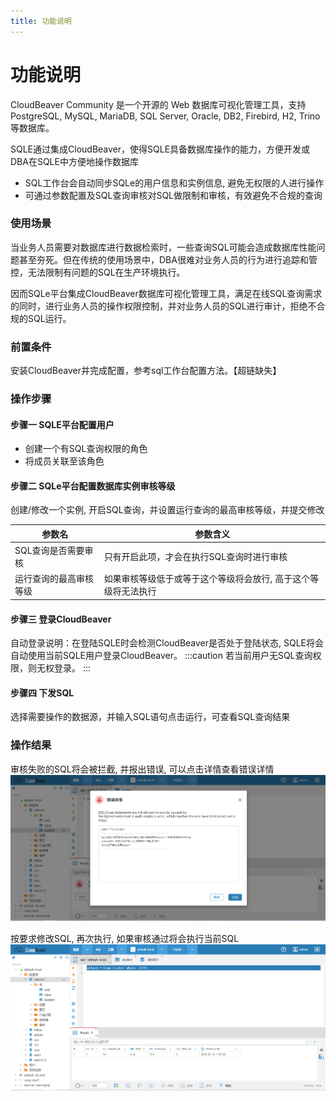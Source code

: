 ```yaml
---
title: 功能说明
---
```



# 功能说明
CloudBeaver Community 是一个开源的 Web 数据库可视化管理工具，支持 PostgreSQL, MySQL, MariaDB, SQL Server, Oracle, DB2, Firebird, H2, Trino 等数据库。

SQLE通过集成CloudBeaver，使得SQLE具备数据库操作的能力，方便开发或DBA在SQLE中方便地操作数据库
* SQL工作台会自动同步SQLe的用户信息和实例信息, 避免无权限的人进行操作
* 可通过参数配置及SQL查询审核对SQL做限制和审核，有效避免不合规的查询

### 使用场景
当业务人员需要对数据库进行数据检索时，一些查询SQL可能会造成数据库性能问题甚至夯死。但在传统的使用场景中，DBA很难对业务人员的行为进行追踪和管控，无法限制有问题的SQL在生产环境执行。

因而SQLe平台集成CloudBeaver数据库可视化管理工具，满足在线SQL查询需求的同时，进行业务人员的操作权限控制，并对业务人员的SQL进行审计，拒绝不合规的SQL运行。

### 前置条件
安装CloudBeaver并完成配置，参考sql工作台配置方法。【超链缺失】

### 操作步骤
#### 步骤一 SQLE平台配置用户
* 创建一个有SQL查询权限的角色
* 将成员关联至该角色

#### 步骤二 SQLe平台配置数据库实例审核等级
创建/修改一个实例, 开启SQL查询，并设置运行查询的最高审核等级，并提交修改

|参数名	| 参数含义|
| -- | -- |
|SQL查询是否需要审核 | 只有开启此项，才会在执行SQL查询时进行审核|
|运行查询的最高审核等级| 如果审核等级低于或等于这个等级将会放行, 高于这个等级将无法执行|

#### 步骤三 登录CloudBeaver
自动登录说明：在登陆SQLE时会检测CloudBeaver是否处于登陆状态, SQLE将会自动使用当前SQLE用户登录CloudBeaver。 
:::caution
若当前用户无SQL查询权限，则无权登录。
:::

#### 步骤四 下发SQL
选择需要操作的数据源，并输入SQL语句点击运行，可查看SQL查询结果

### 操作结果
审核失败的SQL将会被拦截, 并报出错误, 可以点击详情查看错误详情
![error](img/error.png)

按要求修改SQL, 再次执行, 如果审核通过将会执行当前SQL
![success](img/success.png)

